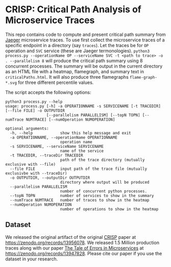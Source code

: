 # CRISP: Critical Path Analysis of Microservice Traces

This repo contains code to compute and present critical path summary from [Jaeger](https://github.com/jaegertracing/jaeger) microservice traces.
To use first collect the microservice traces of a specific endpoint in a directory (say `traces`).
Let the traces be for `OP` operation and `SVC` service (these are Jaeger termonologies).
`python3 process.py --operationName OP --serviceName SVC -t <path to trace> -o . --parallelism 8` will produce the critical path summary using 8 concurrent processes. 
The summary will be output in the current directory as an HTML file with a heatmap, flamegraph, and summary text in `criticalPaths.html`.
It will also produce three flamegraphs `flame-graph-*.svg` for three different percentile values.

The script accepts the following options:

```
python3 process.py --help
usage: process.py [-h] -a OPERATIONNAME -s SERVICENAME [-t TRACEDIR] [--file FILE] -o OUTPUTDIR
                  [--parallelism PARALLELISM] [--topN TOPN] [--numTrace NUMTRACE] [--numOperation NUMOPERATION]

optional arguments:
  -h, --help            show this help message and exit
  -a OPERATIONNAME, --operationName OPERATIONNAME
                        operation name
  -s SERVICENAME, --serviceName SERVICENAME
                        name of the service
  -t TRACEDIR, --traceDir TRACEDIR
                        path of the trace directory (mutually exclusive with --file)
  --file FILE           input path of the trace file (mutually exclusivbe with --traceDir)
  -o OUTPUTDIR, --outputDir OUTPUTDIR
                        directory where output will be produced
  --parallelism PARALLELISM
                        number of concurrent python processes.
  --topN TOPN           number of services to show in the summary
  --numTrace NUMTRACE   number of traces to show in the heatmap
  --numOperation NUMOPERATION
                        number of operations to show in the heatmap
```

## Dataset
We released the original artifact of the original [CRISP](https://www.usenix.org/conference/atc22/presentation/zhang-zhizhou) paper at https://zenodo.org/records/13956078.
We released 1.5 Million production traces along with our paper [The Tale of Errors in Microservices](https://doi.org/10.1145/3700436) at https://zenodo.org/records/13947828.
Please cite our paper if you use the dataset in your research.
